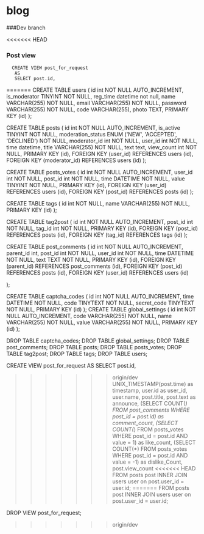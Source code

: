 # blog
###Dev branch

<<<<<<< HEAD
### Post view
      CREATE VIEW post_for_request
       AS
       SELECT post.id,
=======
CREATE TABLE users
(
    id           int          NOT NULL AUTO_INCREMENT,
    is_moderator TINYINT      NOT NULL,
    reg_time     datetime     not null,
    name         VARCHAR(255) NOT NULL,
    email        VARCHAR(255) NOT NULL,
    password     VARCHAR(255) NOT NULL,
    code         VARCHAR(255),
    photo        TEXT,
    PRIMARY KEY (id)
);

CREATE TABLE posts
(
    id                int                                  NOT NULL AUTO_INCREMENT,
    is_active         TINYINT                              NOT NULL,
    moderation_status ENUM ('NEW', 'ACCEPTED', 'DECLINED') NOT NULL,
    moderator_id      int                                  NOT NULL,
    user_id           int                                  NOT NULL,
    time              datetime,
    title             VARCHAR(255)                         NOT NULL,
    text              text,
    view_count        int                                  NOT NULL,
    PRIMARY KEY (id),
    FOREIGN KEY (user_id) REFERENCES users (id),
    FOREIGN KEY (moderator_id) REFERENCES users (id)
);

CREATE TABLE posts_votes
(
    id      int      NOT NULL AUTO_INCREMENT,
    user_id int      NOT NULL,
    post_id int      NOT NULL,
    time    DATETIME NOT NULL,
    value   TINYINT  NOT NULL,
    PRIMARY KEY (id),
    FOREIGN KEY (user_id) REFERENCES users (id),
    FOREIGN KEY (post_id) REFERENCES posts (id)
);

CREATE TABLE tags
(
    id   int          NOT NULL,
    name VARCHAR(255) NOT NULL,
    PRIMARY KEY (id)
);

CREATE TABLE tag2post
(
    id      int NOT NULL AUTO_INCREMENT,
    post_id int NOT NULL,
    tag_id  int NOT NULL,
    PRIMARY KEY (id),
    FOREIGN KEY (post_id) REFERENCES posts (id),
    FOREIGN KEY (tag_id) REFERENCES tags (id)
);

CREATE TABLE post_comments
(
    id        int      NOT NULL AUTO_INCREMENT,
    parent_id int,
    post_id   int      NOT NULL,
    user_id   int      NOT NULL,
    time      DATETIME NOT NULL,
    text      TEXT     NOT NULL,
    PRIMARY KEY (id),
    FOREIGN KEY (parent_id) REFERENCES post_comments (id),
    FOREIGN KEY (post_id) REFERENCES posts (id),
    FOREIGN KEY (user_id) REFERENCES users (id)

);

CREATE TABLE captcha_codes
(
    id          int      NOT NULL AUTO_INCREMENT,
    time        DATETIME NOT NULL,
    code        TINYTEXT NOT NULL,
    secret_code TINYTEXT NOT NULL,
    PRIMARY KEY (id)
);
CREATE TABLE global_settings
(
    id    int          NOT NULL AUTO_INCREMENT,
    code  VARCHAR(255) NOT NULL,
    name  VARCHAR(255) NOT NULL,
    value VARCHAR(255) NOT NULL,
    PRIMARY KEY (id)
);


DROP TABLE captcha_codes;
DROP TABLE global_settings;
DROP TABLE post_comments;
DROP TABLE posts;
DROP TABLE posts_votes;
DROP TABLE tag2post;
DROP TABLE tags;
DROP TABLE users;

CREATE VIEW post_for_request
AS
SELECT post.id,
>>>>>>> origin/dev
       UNIX_TIMESTAMP(post.time)                                                 as timestamp,
       user.id                                                                   as user_id,
       user.name,
       post.title,
       post.text                                                                 as announce,
       (SELECT COUNT(*) FROM post_comments WHERE post_id = post.id)              as comment_count,
       (SELECT COUNT(*) FROM posts_votes WHERE post_id = post.id AND value = 1)  as like_count,
       (SELECT COUNT(*) FROM posts_votes WHERE post_id = post.id AND value = -1) as dislike_Count,
       post.view_count
<<<<<<< HEAD
    FROM posts post
         INNER JOIN users user on post.user_id = user.id; 
=======
FROM posts post
         INNER JOIN users user on post.user_id = user.id;

DROP VIEW post_for_request;
>>>>>>> origin/dev
